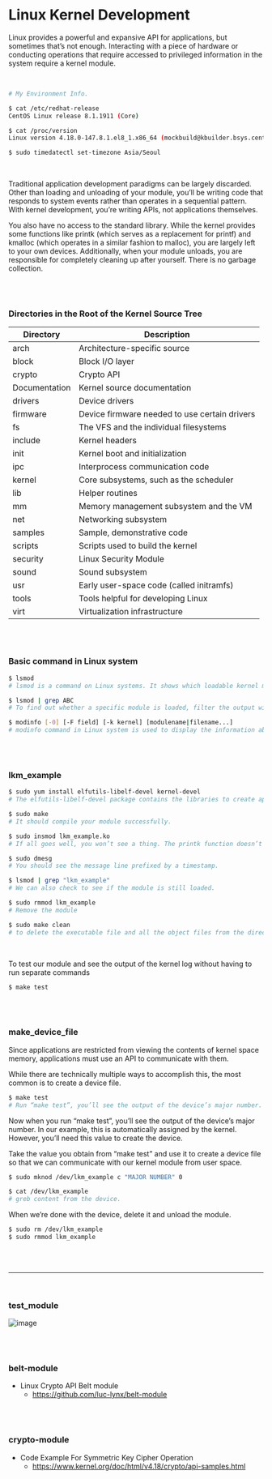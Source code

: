 # Linux Kernel Development

Linux provides a powerful and expansive API for applications, but sometimes that’s not enough. Interacting with a piece of hardware or conducting operations that require accessed to privileged information in the system require a kernel module.

<br/>

```bash
# My Environment Info.

$ cat /etc/redhat-release
CentOS Linux release 8.1.1911 (Core)

$ cat /proc/version
Linux version 4.18.0-147.8.1.el8_1.x86_64 (mockbuild@kbuilder.bsys.centos.org) (gcc version 8.3.1 20190507 (Red Hat 8.3.1-4) (GCC)) #1 SMP Thu Apr 9 13:49:54 UTC 2020

$ sudo timedatectl set-timezone Asia/Seoul
```

<br/>

Traditional application development paradigms can be largely discarded. Other than loading and unloading of your module, you’ll be writing code that responds to system events rather than operates in a sequential pattern. With kernel development, you’re writing APIs, not applications themselves.

You also have no access to the standard library. While the kernel provides some functions like printk (which serves as a replacement for printf) and kmalloc (which operates in a similar fashion to malloc), you are largely left to your own devices. Additionally, when your module unloads, you are responsible for completely cleaning up after yourself. There is no garbage collection.

<br/>

<br/>

### Directories in the Root of the Kernel Source Tree 

| Directory     | Description                                   |
| ------------- | --------------------------------------------- |
| arch          | Architecture-specific source                  |
| block         | Block I/O layer                               |
| crypto        | Crypto API                                    |
| Documentation | Kernel source documentation                   |
| drivers       | Device drivers                                |
| firmware      | Device firmware needed to use certain drivers |
| fs            | The VFS and the individual filesystems        |
| include       | Kernel headers                                |
| init          | Kernel boot and initialization                |
| ipc           | Interprocess communication code               |
| kernel        | Core subsystems, such as the scheduler        |
| lib           | Helper routines                               |
| mm            | Memory management subsystem and the VM        |
| net           | Networking subsystem                          |
| samples       | Sample, demonstrative code                    |
| scripts       | Scripts used to build the kernel              |
| security      | Linux Security Module                         |
| sound         | Sound subsystem                               |
| usr           | Early user-space code (called initramfs)      |
| tools         | Tools helpful for developing Linux            |
| virt          | Virtualization infrastructure                 |

<br/>

<br/>

### Basic command in Linux system

``` bash
$ lsmod
# lsmod is a command on Linux systems. It shows which loadable kernel modules are currently loaded.

$ lsmod | grep ABC
# To find out whether a specific module is loaded, filter the output with grep.

$ modinfo [-0] [-F field] [-k kernel] [modulename|filename...]
# modinfo command in Linux system is used to display the information about a Linux Kernel module.
```



<br/>

<br/>

### lkm_example

```bash
$ sudo yum install elfutils-libelf-devel kernel-devel
# The elfutils-libelf-devel package contains the libraries to create applications for handling compiled objects. libelf allows you to access the internals of the ELF object file format, so you can see the different sections of an ELF file.

$ sudo make
# It should compile your module successfully.

$ sudo insmod lkm_example.ko
# If all goes well, you won’t see a thing. The printk function doesn’t output to the console but rather the kernel log.

$ sudo dmesg
# You should see the message line prefixed by a timestamp.

$ lsmod | grep "lkm_example"
# We can also check to see if the module is still loaded.

$ sudo rmmod lkm_example
# Remove the module

$ sudo make clean
# to delete the executable file and all the object files from the directory
```

<br/>

To test our module and see the output of the kernel log without having to run separate commands

```bash
$ make test
```

<br/>

<br/>

### make_device_file

Since applications are restricted from viewing the contents of kernel space memory, applications must use an API to communicate with them.

While there are technically multiple ways to accomplish this, the most common is to create a device file.

```bash
$ make test
# Run “make test”, you’ll see the output of the device’s major number. 
```

Now when you run “make test”, you’ll see the output of the device’s major number. In our example, this is automatically assigned by the kernel. However, you’ll need this value to create the device.

Take the value you obtain from “make test” and use it to create a device file so that we can communicate with our kernel module from user space.

```bash
$ sudo mknod /dev/lkm_example c "MAJOR NUMBER" 0

$ cat /dev/lkm_example
# greb content from the device.
```

When we’re done with the device, delete it and unload the module.

```bash
$ sudo rm /dev/lkm_example
$ sudo rmmod lkm_example
```

<br/>

<br/>

-----------

<br/>

### test_module

![image](https://user-images.githubusercontent.com/41619898/86996799-8fa85000-c1e7-11ea-9474-629c62e31303.png)

<br/>

<br/>

### belt-module

- Linux Crypto API Belt module
  - https://github.com/luc-lynx/belt-module

<br/>

<br/>

### crypto-module

- Code Example For Symmetric Key Cipher Operation
  - https://www.kernel.org/doc/html/v4.18/crypto/api-samples.html

<br/>

<br/>